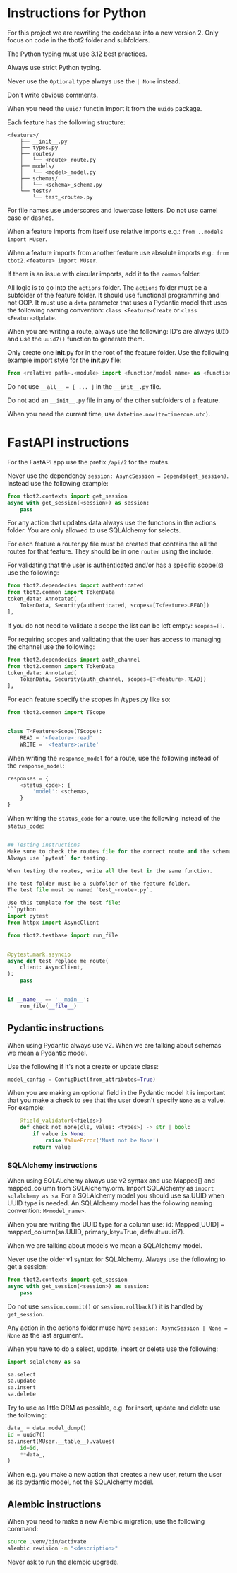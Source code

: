 # Instructions for Python
For this project we are rewriting the codebase into a new version 2. Only focus on code in the tbot2 folder and subfolders.

The Python typing must use 3.12 best practices.

Always use strict Python typing.

Never use the `Optional` type always use the `| None` instead.

Don't write obvious comments.

When you need the `uuid7` functin import it from the `uuid6` package.

Each feature has the following structure:
```
<feature>/
    ├── __init__.py
    ├── types.py
    ├── routes/
    │   └── <route>_route.py
    ├── models/
    │   └── <model>_model.py
    ├── schemas/
    │   └── <schema>_schema.py
    └── tests/
        └── test_<route>.py
```

For file names use underscores and lowercase letters. Do not use camel case or dashes.

When a feature imports from itself use relative imports e.g.: `from ..models import MUser`.

When a feature imports from another feature use absolute imports e.g.: `from tbot2.<feature> import MUser`.

If there is an issue with circular imports, add it to the `common` folder.

All logic is to go into the `actions` folder.
The `actions` folder must be a subfolder of the feature folder.
It should use functional programming and not OOP.
It must use a `data` parameter that uses a Pydantic model that uses the following naming convention: `class <Feature>Create` or `class <Feature>Update`.

When you are writing a route, always use the following:
ID's are always `UUID` and use the `uuid7()` function to generate them.

Only create one __init__.py for in the root of the feature folder.
Use the following example import style for the __init__.py file:
```python
from <relative path>.<module> import <function/model name> as <function/model name>
```

Do not use `__all__ = [ ... ]` in the `__init__.py` file.

Do not add an `__init__.py` file in any of the other subfolders of a feature.


When you need the current time, use `datetime.now(tz=timezone.utc)`.


# FastAPI instructions
For the FastAPI app use the prefix `/api/2` for the routes.

Never use the dependency `session: AsyncSession = Depends(get_session)`. 
Instead use the following example:
```python
from tbot2.contexts import get_session
async with get_session(<session>) as session:
    pass
```

For any action that updates data always use the functions in the actions folder.
You are only allowed to use SQLAlchemy for selects.

For each feature a router.py file must be created that contains the all the routes for that feature.
They should be in one `router` using the include.

For validating that the user is authenticated and/or has a specific scope(s) use the following:
```python
from tbot2.dependecies import authenticated
from tbot2.common import TokenData
token_data: Annotated[
    TokenData, Security(authenticated, scopes=[T<feature>.READ])
],
```
If you do not need to validate a scope the list can be left empty: `scopes=[]`.


For requiring scopes and validating that the user has access to managing the channel use the following:
```python
from tbot2.dependecies import auth_channel
from tbot2.common import TokenData
token_data: Annotated[
    TokenData, Security(auth_channel, scopes=[T<feature>.READ])
],
```

For each feature specify the scopes in <feature>/types.py like so:
```python
from tbot2.common import TScope


class T<Feature>Scope(TScope):
    READ = '<feature>:read'
    WRITE = '<feature>:write'
```


When writing the `response_model` for a route, use the following instead of the `response_model`:
```python
responses = {
    <status_code>: {
        'model': <schema>,
    }
}
```

When writing the `status_code` for a route, use the following instead of the `status_code`:
```python

## Testing instructions
Make sure to check the routes file for the correct route and the schema.
Always use `pytest` for testing.

When testing the routes, write all the test in the same function.

The test folder must be a subfolder of the feature folder.
The test file must be named `test_<route>.py`.

Use this template for the test file:
```python
import pytest
from httpx import AsyncClient

from tbot2.testbase import run_file


@pytest.mark.asyncio
async def test_replace_me_route(
    client: AsyncClient,
):
    pass


if __name__ == '__main__':
    run_file(__file__)
```

## Pydantic instructions
When using Pydantic always use v2.
When we are talking about schemas we mean a Pydantic model.

Use the following if it's not a create or update class:
```python
model_config = ConfigDict(from_attributes=True)
```

When you are making an optional field in the Pydantic model it is important that you make a check to see that the user doesn't specify `None` as a value.
For example:
```python
    @field_validator(<fields>)
    def check_not_none(cls, value: <types>) -> str | bool:
        if value is None:
            raise ValueError('Must not be None')
        return value
```

### SQLAlchemy instructions

When using SQLALchemy always use v2 syntax and use Mapped[<type>] and mapped_column from SQLAlchemy.orm.
Import SQLAlchemy as `import sqlalchemy as sa`. For a SQLAlchemy model you should use sa.UUID when UUID type is needed.
An SQLAlchemy model has the following naming convention: `M<model_name>`.

When you are writing the UUID type for a column use: id: Mapped[UUID] = mapped_column(sa.UUID, primary_key=True, default=uuid7).

When we are talking about models we mean a SQLAlchemy model.

Never use the older v1 syntax for SQLAlchemy.
Always use the following to get a session:

```python
from tbot2.contexts import get_session
async with get_session(<session>) as session:
    pass
```

Do not use `session.commit()` or `session.rollback()` it is handled by `get_session`.

Any action in the actions folder muse have `session: AsyncSession | None = None` as the last argument.

When you have to do a select, update, insert or delete use the following:
```python
import sqlalchemy as sa

sa.select
sa.update
sa.insert
sa.delete
```

Try to use as little ORM as possible, e.g. for insert, update and delete use the following:
```python
data_ = data.model_dump()
id = uuid7()
sa.insert(MUser.__table__).values(
    id=id,
    **data_,
)
```

When e.g. you make a new action that creates a new user, return the user as its pydantic model, not the SQLAlchemy model.


## Alembic instructions

When you need to make a new Alembic migration, use the following command:
```bash
source .venv/bin/activate
alembic revision -m "<description>"
```

Never ask to run the alembic upgrade.